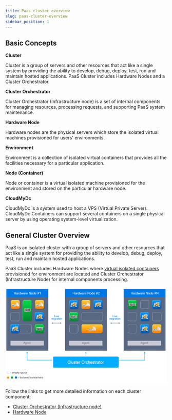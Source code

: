 ```yaml
---
title: Paas cluster overview
slug: paas-cluster-overview
sidebar_position: 1
---
```


## Basic Concepts

**Cluster**

Cluster is a group of servers and other resources that act like a single system by providing the ability to develop, debug, deploy, test, run and maintain hosted applications. PaaS Cluster includes Hardware Nodes and a Cluster Orchestrator.

**Cluster Orchestrator**

Cluster Orchestrator (Infrastructure node) is a set of internal components for managing resources, processing requests, and supporting PaaS system maintenance.

**Hardware Node**

Hardware nodes are the physical servers which store the isolated virtual machines provisioned for users' environments.

**Environment**

Environment is a collection of isolated virtual containers that provides all the facilities necessary for a particular application.

**Node (Container)**

Node or container is a virtual isolated machine provisioned for the environment and stored on the particular hardware node.

**CloudMyDc**

CloudMyDc is a system used to host a VPS (Virtual Private Server). CloudMyDc Containers can support several containers on a single physical server by using operating system-level virtualization.

## General Cluster Overview

PaaS is an isolated cluster with a group of servers and other resources that act like a single system for providing the ability to develop, debug, deploy, test, run and maintain hosted applications.

PaaS Cluster includes Hardware Nodes where [virtual isolated containers](https://en.wikipedia.org/wiki/OS-level_virtualization) provisioned for environment are located and Cluster Orchestrator (Infrastructure Node) for internal components processing.

![Locale Dropdown](./img/PaaSClusterOverview/01-paas-cluster.png)

Follow the links to get more detailed information on each cluster component:

- [Cluster Orchestrator (Infrastructure node)](/docs/platform-overview/architecture-overview/cluster-orchestrator)
- [Hardware Node](/docs/platform-overview/architecture-overview/infrastructure-level)
